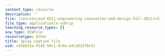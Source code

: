 ```yaml
---
content_type: resource
description: ''
file: /courses/esd-051j-engineering-innovation-and-design-fall-2012/c43e631a914558c19c8ae4c2032f8c51_ET15GHDbbeA.vtt
file_type: application/x-subrip
learning_resource_types: []
ocw_type: OCWFile
resourcetype: Other
title: 3play caption file
uid: c43e631a-9145-58c1-9c8a-e4c2032f8c51
---
```

